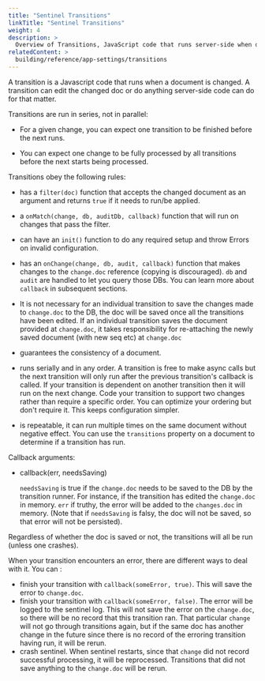 ```yaml
---
title: "Sentinel Transitions"
linkTitle: "Sentinel Transitions"
weight: 4
description: >
  Overview of Transitions, JavaScript code that runs server-side when database documents change
relatedContent: >  
  building/reference/app-settings/transitions
---
```


A transition is a Javascript code that runs when a document is changed.  A
transition can edit the changed doc or do anything server-side code can do for
that matter.

Transitions are run in series, not in parallel:

* For a given change, you can expect one transition to be finished before the
  next runs.

* You can expect one change to be fully processed by all transitions before
  the next starts being processed.

Transitions obey the following rules:

* has a `filter(doc)` function that accepts the changed document as an argument and
  returns `true` if it needs to run/be applied.

* a `onMatch(change, db, auditDb, callback)` function that will run on changes
  that pass the filter.
  
* can have an `init()` function to do any required setup and throw Errors on invalid
  configuration.

* has an `onChange(change, db, audit, callback)` function that makes changes to
  the `change.doc` reference (copying is discouraged). `db` and `audit` are
  handled to let you query those DBs. You can learn more about `callback` in subsequent sections.

* It is not necessary for an individual transition to save the changes made to `change.doc` to the DB, the doc will be saved once all the transitions have been edited.
If an individual transition saves the document provided at `change.doc`, it takes responsibility for re-attaching the newly saved document (with new seq etc) at `change.doc`

* guarantees the consistency of a document.

* runs serially and in any order.  A transition is free to make async calls but
  the next transition will only run after the previous transition's callback
  is called. If your transition is dependent on another transition then it will
  run on the next change.  Code your transition to support two changes rather
  than require a specific order.  You can optimize your ordering but don't
  require it.  This keeps configuration simpler.

* is repeatable, it can run multiple times on the same document without
  negative effect.  You can use the `transitions` property on a document to
  determine if a transition has run.


Callback arguments:

* callback(err, needsSaving)

   `needsSaving` is true if the `change.doc` needs to be saved to the DB by the transition runner. For instance, if the transition has edited the `change.doc` in memory.
   `err` if truthy, the error will be added to the `changes.doc` in memory. (Note that if `needsSaving` is falsy, the doc will not be saved, so that error will not be persisted).

Regardless of whether the doc is saved or not, the transitions will all be run (unless one crashes).

When your transition encounters an error, there are different ways to deal with it. You can :
- finish your transition with `callback(someError, true)`. This will save the error to `change.doc`.
- finish your transition with `callback(someError, false)`. The error will be logged to the sentinel log. This will not save the error on the `change.doc`, so there will be no record that this transition ran. That particular `change` will not go through transitions again, but if the same doc has another change in the future since there is no record of the erroring transition having run, it will be rerun.
- crash sentinel. When sentinel restarts, since that `change` did not record successful processing, it will be reprocessed. Transitions that did not save anything to the `change.doc` will be rerun.
